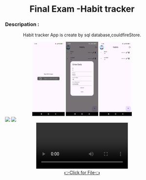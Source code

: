 <h1 align="center">
  Final Exam -Habit tracker

</h1>

<div align="center">
  <h3 align="left">Descripation :</h3>
  <p>
    Habit tracker App is create by sql database,couldfireStore.
  </p>
</div>
<div align="center">
  <img src="https://github.com/harshdusane2103/advflutterexam/blob/master/1.png", width=21%,height=35%>
  <img src="https://github.com/harshdusane2103/advflutterexam/blob/master/2.png", width=21%,height=35%>
    <img src="https://github.com/harshdusane2103/advflutterexam/blob/master/4.png", width=21%,height=35%>
 
 
  
  
  
  
</div>
 <img src="https://github.com/user-attachments/assets/e658e410-510b-4ffe-894e-025b0bd63433", >
    <img src="https://github.com/user-attachments/assets/fba5807d-7d34-470b-baaf-722e3e14ed3a",>

<div align="center"> 
<video src="">











</div>
<div align="center"><a href="[https://github.com/harshdusane2103/advflutterexam/tree/master/lib">👉Click for File👈</a></div>

